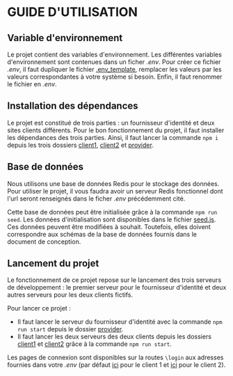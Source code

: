 # GUIDE D'UTILISATION

## Variable d'environnement

Le projet contient des variables d'environnement. Les différentes variables d'environnement sont contenues dans un ficher _.env_. Pour créer ce fichier _.env_, il faut dupliquer le fichier [.env_template](.env_template), remplacer les valeurs par les valeurs correspondantes à votre système si besoin. Enfin, il faut renommer le fichier en _.env_.

## Installation des dépendances

Le projet est constitué de trois parties : un fournisseur d'identité et deux sites clients différents. Pour le bon fonctionnement du projet, il faut installer les dépendances des trois parties. Ainsi, il faut lancer la commande `npm i` depuis les trois dossiers [client1](client1), [client2](client2) et [provider](provider).

## Base de données

Nous utilisons une base de données Redis pour le stockage des données. Pour utiliser le projet, il vous faudra avoir un serveur Redis fonctionnel dont l'url seront renseignés dans le ficher _.env_ précédemment cité.

Cette base de données peut être initialisée grâce à la commande `npm run seed`. Les données d'initialisation sont disponibles dans le fichier [seed.js](provider/seed.js). Ces données peuvent être modifiées à souhait. Toutefois, elles doivent correspondre aux schémas de la base de données fournis dans le document de conception.

## Lancement du projet

Le fonctionnement de ce projet repose sur le lancement des trois serveurs de développement : le premier serveur pour le fournisseur d'identité et deux autres serveurs pour les deux clients fictifs.

Pour lancer ce projet :

- Il faut lancer le serveur du fournisseur d'identité avec la commande `npm run start` depuis le dossier [provider](provider).
- Il faut lancer les deux serveurs des deux clients depuis les dossiers [client1](client1) et [client2](client2) grâce à la commande `npm run start`.

Les pages de connexion sont disponibles sur la routes `\login` aux adresses fournies dans votre _.env_ (par défaut [ici](http://localhost:8080/login) pour le client 1 et [ici](http://localhost:8081/login) pour le client 2).
